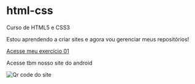 # html-css
 Curso de HTML5 e CSS3

 Estou aprendendo a criar sites e agora vou gerenciar meus repositórios!
 
<a href="https://jhonyfreitasdev.github.io/html-css/exercicios/Ex001/index.html">Acesse meu exercício 01</a>

<p>Acesse tbm nosso site do android</p>
<img src="qr-code/qr-site.png" alt="Qr code do site">